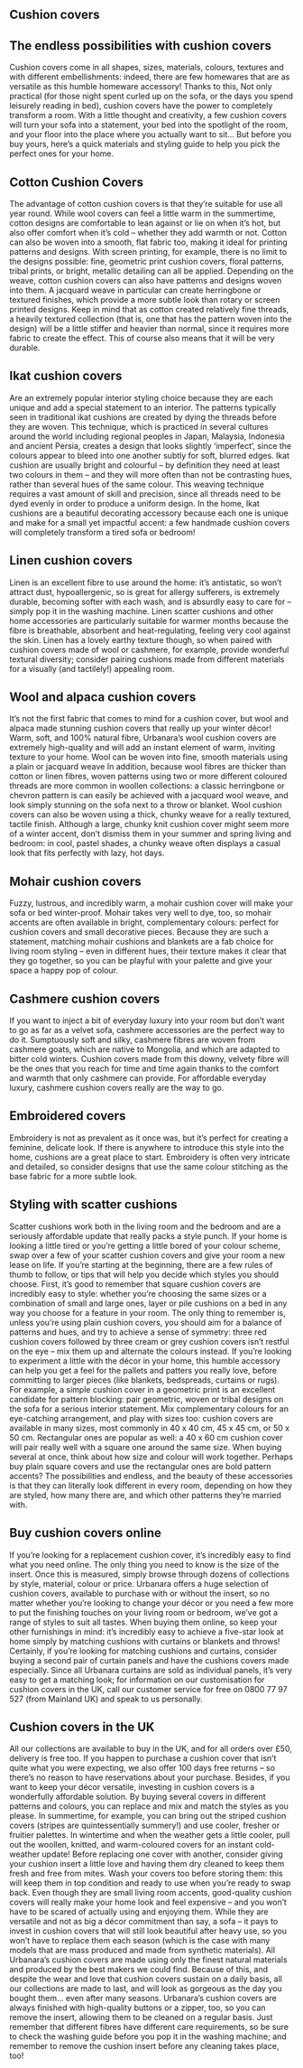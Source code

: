 ## Cushion covers

## The endless possibilities with cushion covers

Cushion covers come in all shapes, sizes, materials, colours, textures and with different embellishments: indeed, there are few homewares that are as versatile as this humble homeware accessory! Thanks to this, Not only practical (for those night spent curled up on the sofa, or the days you spend leisurely reading in bed), cushion covers have the power to completely transform a room. With a little thought and creativity, a few cushion covers will turn your sofa into a statement, your bed into the spotlight of the room, and your floor into the place where you actually want to sit… But before you buy yours, here’s a quick materials and styling guide to help you pick the perfect ones for your home.

## Cotton Cushion Covers

The advantage of cotton cushion covers is that they’re suitable for use all year round. While wool covers can feel a little warm in the summertime, cotton designs are comfortable to lean against or lie on when it’s hot, but also offer comfort when it’s cold – whether they add warmth or not. Cotton can also be woven into a smooth, flat fabric too, making it ideal for printing patterns and designs. With screen printing, for example, there is no limit to the designs possible: fine, geometric print cushion covers, floral patterns, tribal prints, or bright, metallic detailing can all be applied. Depending on the weave, cotton cushion covers can also have patterns and designs woven into them. A jacquard weave in particular can create herringbone or textured finishes, which provide a more subtle look than rotary or screen printed designs. Keep in mind that as cotton created relatively fine threads, a heavily textured collection (that is, one that has the pattern woven into the design) will be a little stiffer and heavier than normal, since it requires more fabric to create the effect. This of course also means that it will be very durable.

## Ikat cushion covers

Are an extremely popular interior styling choice because they are each unique and add a special statement to an interior. The patterns typically seen in traditional ikat cushions are created by dying the threads before they are woven. This technique, which is practiced in several cultures around the world including regional peoples in Japan, Malaysia, Indonesia and ancient Persia, creates a design that looks slightly ‘imperfect’, since the colours appear to bleed into one another subtly for soft, blurred edges. Ikat cushion are usually bright and colourful – by definition they need at least two colours in them – and they will more often than not be contrasting hues, rather than several hues of the same colour. This weaving technique requires a vast amount of skill and precision, since all threads need to be dyed evenly in order to produce a uniform design. In the home, Ikat cushions are a beautiful decorating accessory because each one is unique and make for a small yet impactful accent: a few handmade cushion covers will completely transform a tired sofa or bedroom!

## Linen cushion covers

Linen is an excellent fibre to use around the home: it’s antistatic, so won’t attract dust, hypoallergenic, so is great for allergy sufferers, is extremely durable, becoming softer with each wash, and is absurdly easy to care for – simply pop it in the washing machine. Linen scatter cushions and other home accessories are particularly suitable for warmer months because the fibre is breathable, absorbent and heat-regulating, feeling very cool against the skin. Linen has a lovely earthy texture though, so when paired with cushion covers made of wool or cashmere, for example, provide wonderful textural diversity; consider pairing cushions made from different materials for a visually (and tactilely!) appealing room.

## Wool and alpaca cushion covers

It’s not the first fabric that comes to mind for a cushion cover, but wool and alpaca made stunning cushion covers that really up your winter décor! Warm, soft, and 100% natural fibre, Urbanara’s wool cushion covers are extremely high-quality and will add an instant element of warm, inviting texture to your home. Wool can be woven into fine, smooth materials using a plain or jacquard weave In addition, because wool fibres are thicker than cotton or linen fibres, woven patterns using two or more different coloured threads are more common in woollen collections: a classic herringbone or chevron pattern is can easily be achieved with a jacquard wool weave, and look simply stunning on the sofa next to a throw or blanket. Wool cushion covers can also be woven using a thick, chunky weave for a really textured, tactile finish. Although a large, chunky knit cushion cover might seem more of a winter accent, don’t dismiss them in your summer and spring living and bedroom: in cool, pastel shades, a chunky weave often displays a casual look that fits perfectly with lazy, hot days.

## Mohair cushion covers

Fuzzy, lustrous, and incredibly warm, a mohair cushion cover will make your sofa or bed winter-proof. Mohair takes very well to dye, too, so mohair accents are often available in bright, complementary colours: perfect for cushion covers and small decorative pieces. Because they are such a statement, matching mohair cushions and blankets are a fab choice for living room styling – even in different hues, their texture makes it clear that they go together, so you can be playful with your palette and give your space a happy pop of colour.

## Cashmere cushion covers

If you want to inject a bit of everyday luxury into your room but don’t want to go as far as a velvet sofa, cashmere accessories are the perfect way to do it. Sumptuously soft and silky, cashmere fibres are woven from cashmere goats, which are native to Mongolia, and which are adapted to bitter cold winters. Cushion covers made from this downy, velvety fibre will be the ones that you reach for time and time again thanks to the comfort and warmth that only cashmere can provide. For affordable everyday luxury, cashmere cushion covers really are the way to go.

## Embroidered covers

Embroidery is not as prevalent as it once was, but it’s perfect for creating a feminine, delicate look. If there is anywhere to introduce this style into the home, cushions are a great place to start. Embroidery is often very intricate and detailed, so consider designs that use the same colour stitching as the base fabric for a more subtle look.

## Styling with scatter cushions

Scatter cushions work both in the living room and the bedroom and are a seriously affordable update that really packs a style punch. If your home is looking a little tired or you’re getting a little bored of your colour scheme, swap over a few of your scatter cushion covers and give your room a new lease on life. If you’re starting at the beginning, there are a few rules of thumb to follow, or tips that will help you decide which styles you should choose. First, it’s good to remember that square cushion covers are incredibly easy to style: whether you’re choosing the same sizes or a combination of small and large ones, layer or pile cushions on a bed in any way you choose for a feature in your room. The only thing to remember is, unless you’re using plain cushion covers, you should aim for a balance of patterns and hues, and try to achieve a sense of symmetry: three red cushion covers followed by three cream or grey cushion covers isn’t restful on the eye – mix them up and alternate the colours instead. If you’re looking to experiment a little with the décor in your home, this humble accessory can help you get a feel for the pallets and patters you really love, before committing to larger pieces (like blankets, bedspreads, curtains or rugs). For example, a simple cushion cover in a geometric print is an excellent candidate for pattern blocking: pair geometric, woven or tribal designs on the sofa for a serious interior statement. Mix complementary colours for an eye-catching arrangement, and play with sizes too: cushion covers are available in many sizes, most commonly in 40 x 40 cm, 45 x 45 cm, or 50 x 50 cm. Rectangular ones are popular as well: a 40 x 60 cm cushion cover will pair really well with a square one around the same size. When buying several at once, think about how size and colour will work together. Perhaps buy plain square covers and use the rectangular ones are bold pattern accents? The possibilities and endless, and the beauty of these accessories is that they can literally look different in every room, depending on how they are styled, how many there are, and which other patterns they’re married with.

## Buy cushion covers online

If you’re looking for a replacement cushion cover, it’s incredibly easy to find what you need online. The only thing you need to know is the size of the insert. Once this is measured, simply browse through dozens of collections by style, material, colour or price. Urbanara offers a huge selection of cushion covers, available to purchase with or without the insert, so no matter whether you’re looking to change your décor or you need a few more to put the finishing touches on your living room or bedroom, we’ve got a range of styles to suit all tastes. When buying them online, so keep your other furnishings in mind: it’s incredibly easy to achieve a five-star look at home simply by matching cushions with curtains or blankets and throws! Certainly, if you’re looking for matching cushions and curtains, consider buying a second pair of curtain panels and have the cushions covers made especially. Since all Urbanara curtains are sold as individual panels, it’s very easy to get a matching look; for information on our customisation for cushion covers in the UK, call our customer service for free on 0800 77 97 527 (from Mainland UK) and speak to us personally.

## Cushion covers in the UK

All our collections are available to buy in the UK, and for all orders over £50, delivery is free too. If you happen to purchase a cushion cover that isn’t quite what you were expecting, we also offer 100 days free returns – so there’s no reason to have reservations about your purchase. Besides, if you want to keep your décor versatile, investing in cushion covers is a wonderfully affordable solution. By buying several covers in different patterns and colours, you can replace and mix and match the styles as you please. In summertime, for example, you can bring out the striped cushion covers (stripes are quintessentially summery!) and use cooler, fresher or fruitier palettes. In wintertime and when the weather gets a little cooler, pull out the woollen, knitted, and warm-coloured covers for an instant cold-weather update! Before replacing one cover with another, consider giving your cushion insert a little love and having them dry cleaned to keep them fresh and free from mites. Wash your covers too before storing them: this will keep them in top condition and ready to use when you’re ready to swap back. Even though they are small living room accents, good-quality cushion covers will really make your home look and feel expensive – and you won’t have to be scared of actually using and enjoying them. While they are versatile and not as big a décor commitment than say, a sofa – it pays to invest in cushion covers that will still look beautiful after heavy use, so you won’t have to replace them each season (which is the case with many models that are mass produced and made from synthetic materials). All Urbanara’s cushion covers are made using only the finest natural materials and produced by the best makers we could find. Because of this, and despite the wear and love that cushion covers sustain on a daily basis, all our collections are made to last, and will look as gorgeous as the day you bought them… even after many seasons. Urbanara’s cushion covers are always finished with high-quality buttons or a zipper, too, so you can remove the insert, allowing them to be cleaned on a regular basis. Just remember that different fibres have different care requirements, so be sure to check the washing guide before you pop it in the washing machine; and remember to remove the cushion insert before any cleaning takes place, too!
